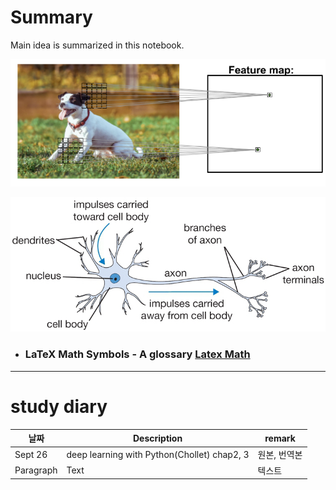 # Summary

Main idea is summarized in this notebook. 

![dog figure](img/15_01.png)


![figure](img/neuron.png)


- ### LaTeX Math Symbols - A glossary [Latex Math](https://www.latex-tutorial.com/symbols/math-symbols/)

***
# study diary

| 날짜 | Description | remark
| ----------- | ----------- | ----------- |
| Sept 26 | deep learning with Python(Chollet) chap2, 3|  원본, 번역본 |
| Paragraph | Text | 텍스트 